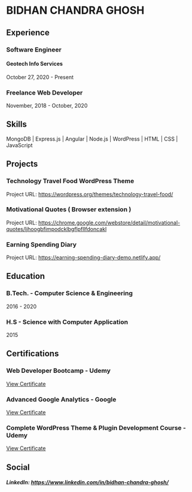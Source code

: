 # BIDHAN CHANDRA GHOSH

## Experience
### Software Engineer
#### Geotech Info Services
October 27, 2020 - Present

### Freelance Web Developer
November, 2018 - October, 2020

## Skills
MongoDB | Express.js | Angular | Node.js | WordPress | HTML | CSS | JavaScript

## Projects
### Technology Travel Food WordPress Theme
Project URL: https://wordpress.org/themes/technology-travel-food/

### Motivational Quotes ( Browser extension )
Project URL: https://chrome.google.com/webstore/detail/motivational-quotes/ljhoogbfimpodcklbgflpfllfdoncakl

### Earning Spending Diary
Project URL: https://earning-spending-diary-demo.netlify.app/

## Education
### B.Tech. - Computer Science & Engineering
2016 - 2020

### H.S - Science with Computer Application
2015

## Certifications
### Web Developer Bootcamp - Udemy
[View Certificate](https://www.udemy.com/certificate/UC-6AKFD9MQ/)

### Advanced Google Analytics - Google
[View Certificate](https://analytics.google.com/analytics/academy/certificate/BFLOPoo4TRCqR5RGbi1WDQ)

### Complete WordPress Theme & Plugin Development Course - Udemy
[View Certificate](https://www.udemy.com/certificate/UC-8830072e-7430-4c7d-b518-b977359fedc3/)

## Social
##### LinkedIn: https://www.linkedin.com/in/bidhan-chandra-ghosh/

